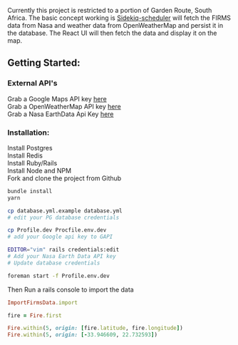 Currently this project is restricted to a portion of Garden Route, South Africa.
The basic concept working is [Sidekiq-scheduler](https://github.com/moove-it/sidekiq-scheduler) will fetch the FIRMS data from Nasa and weather data from OpenWeatherMap and persist it in the database. The React UI will then fetch the data and display it on the map.

## Getting Started:
### External API's
Grab a Google Maps API key [here](https://developers.google.com/maps/documentation/javascript/get-api-key)  
Grab a OpenWeatherMap API key [here](https://openweathermap.org/appid)  
Grab a Nasa EarthData Api Key [here](https://nrt4.modaps.eosdis.nasa.gov/help/downloads#appkeys)

### Installation:
Install Postgres  
Install Redis  
Install Ruby/Rails  
Install Node and NPM  
Fork and clone the project from Github

```bash
bundle install
yarn

cp database.yml.example database.yml
# edit your PG database credentials

cp Profile.dev Procfile.env.dev
# add your Google api key to GAPI

EDITOR="vim" rails credentials:edit
# Add your Nasa Earth Data API key
# Update database credentials

foreman start -f Profile.env.dev

```

Then Run a rails console to import the data
```ruby
ImportFirmsData.import

fire = Fire.first

Fire.within(5, origin: [fire.latitude, fire.longitude])
Fire.within(5, origin: [-33.946609, 22.732593])

```
